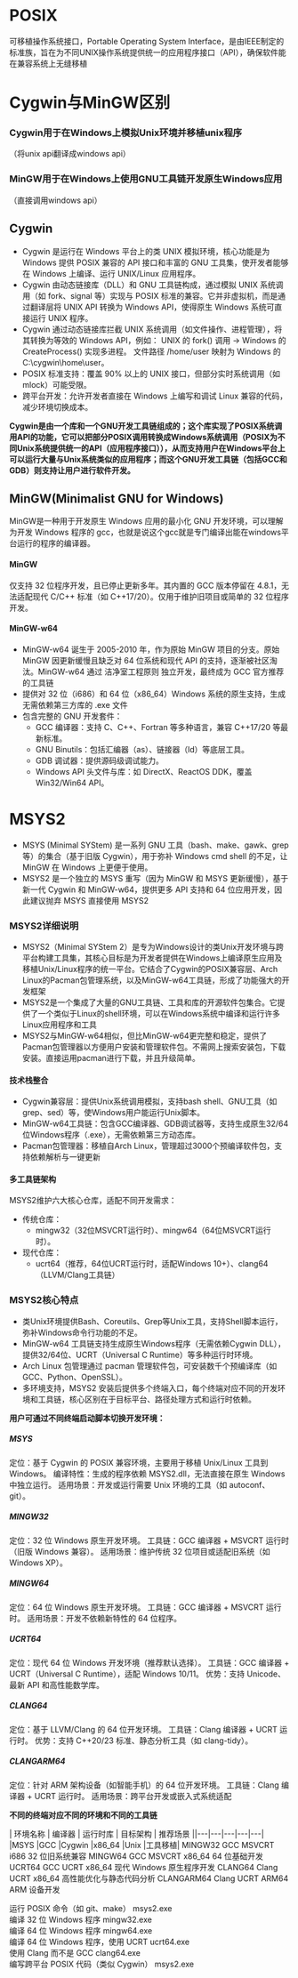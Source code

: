 # POSIX
​可移植操作系统接口​​，Portable Operating System Interface，是​​由IEEE制定的标准族​​，旨在为不同UNIX操作系统提供统一的应用程序接口（API），确保软件能在兼容系统上无缝移植
# Cygwin与MinGW区别
### Cygwin用于在Windows上模拟Unix环境并移植unix程序
（将unix api翻译成windows api）
### MinGW用于在Windows上使用GNU工具链开发原生Windows应用
​​（直接调用windows api）
## Cygwin
* Cygwin 是运行在 Windows 平台上的类 UNIX 模拟环境，​​核心功能是为 Windows 提供 POSIX 兼容的 API 接口和丰富的 GNU 工具集​​，使开发者能够在 Windows 上编译、运行 UNIX/Linux 应用程序。
* Cygwin 由动态链接库（DLL）和 GNU 工具链构成，通过模拟 UNIX 系统调用（如 fork、signal 等）实现与 POSIX 标准的兼容。它并非虚拟机，而是通过翻译层将 UNIX API 转换为 Windows API，使得原生 Windows 系统可直接运行 UNIX 程序。
* Cygwin 通过动态链接库拦截 UNIX 系统调用（如文件操作、进程管理），将其转换为等效的 Windows API，例如：
UNIX 的 fork() 调用 → Windows 的 CreateProcess() 实现多进程。
文件路径 /home/user 映射为 Windows 的 C:\cygwin\home\user。
* ​​POSIX 标准支持​​：覆盖 90% 以上的 UNIX 接口，但部分实时系统调用（如 mlock）可能受限。    
* ​跨平台开发​​：允许开发者直接在 Windows 上编写和调试 Linux 兼容的代码，减少环境切换成本。

**Cygwin是由一个库和一个GNU开发工具链组成的；这个库实现了POSIX系统调用API的功能，它可以把部分POSIX调用转换成Windows系统调用（POSIX为不同Unix系统提供统一的API（应用程序接口）），从而支持用户在Windows平台上可以运行大量与Unix系统类似的应用程序；而这个GNU开发工具链（包括GCC和GDB）则支持让用户进行软件开发。**

## MinGW(Minimalist GNU for Windows)  
 MinGW是一种用于开发原生 Windows 应用的最小化 GNU 开发环境，可以理解为开发 Windows 程序的 gcc，也就是说这个gcc就是专门编译出能在windows平台运行的程序的编译器。

#### MinGW
仅支持 ​​32 位程序开发​​，且已停止更新多年。其内置的 GCC 版本停留在 4.8.1，无法适配现代 C/C++ 标准（如 C++17/20）。仅用于维护旧项目或简单的 32 位程序开发。
#### MinGW-w64
* MinGW-w64 诞生于 2005-2010 年，作为原始 MinGW 项目的分支。原始 MinGW 因更新缓慢且缺乏对 64 位系统和现代 API 的支持，逐渐被社区淘汰。MinGW-w64 通过 ​​洁净室工程原则​​ 独立开发，最终成为 GCC 官方推荐的工具链
* 提供对 ​​32 位（i686）和 64 位（x86_64）Windows 系统​​ 的原生支持，生成无需依赖第三方库的 .exe 文件
* 包含完整的 GNU 开发套件：  
  * GCC 编译器​​：支持 C、C++、Fortran 等多种语言，兼容 C++17/20 等最新标准。
  * GNU Binutils​​：包括汇编器（as）、链接器（ld）等底层工具。
  * GDB 调试器​​：提供源码级调试能力。
  * Windows API 头文件与库​​：如 DirectX、ReactOS DDK，覆盖 Win32/Win64 API。




# MSYS2
* MSYS (Minimal SYStem) 是一系列 GNU 工具（bash、make、gawk、grep等）的集合（基于旧版 Cygwin），用于弥补 Windows cmd shell 的不足，让 MinGW 在 Windows 上更便于使用。
* MSYS2 是一个独立的 MSYS 重写（因为 MinGW 和 MSYS 更新缓慢），基于新一代 Cygwin 和 MinGW-w64，提供更多 API 支持和 64 位应用开发，因此建议抛弃 MSYS 直接使用 MSYS2
### MSYS2详细说明
- MSYS2（​​Minimal SYStem 2​​）是专为Windows设计的​​类Unix开发环境与跨平台构建工具集​​，其核心目标是为开发者提供在Windows上编译原生应用及移植Unix/Linux程序的统一平台。它结合了Cygwin的POSIX兼容层、Arch Linux的Pacman包管理系统，以及MinGW-w64工具链，形成了功能强大的开发框架
- MSYS2是一个集成了大量的GNU工具链、工具和库的开源软件包集合。它提供了一个类似于Linux的shell环境，可以在Windows系统中编译和运行许多Linux应用程序和工具
- MSYS2与MinGW-w64相似，但比MinGW-w64更完整和稳定，提供了Pacman包管理器以方便用户安装和管理软件包。不需网上搜索安装包，下载安装。直接运用pacman进行下载，并且升级简单。
#### 技术栈整合
* Cygwin兼容层​​：提供Unix系统调用模拟，支持bash shell、GNU工具（如grep、sed）等，使Windows用户能运行Unix脚本。
* MinGW-w64工具链​​：包含GCC编译器、GDB调试器等，支持生成原生32/64位Windows程序（.exe），无需依赖第三方动态库。
* Pacman包管理器​​：移植自Arch Linux，管理超过3000个预编译软件包，支持依赖解析与一键更新
#### 多工具链架构
MSYS2维护六大核心仓库，适配不同开发需求：
* ​传统仓库​​：
  * mingw32（32位MSVCRT运行时）、mingw64（64位MSVCRT运行时）。
* ​现代仓库​​：
  * ucrt64（推荐，64位UCRT运行时，适配Windows 10+）、clang64（LLVM/Clang工具链）
### MSYS2核心特点
- 类Unix环境提供Bash、Coreutils、Grep等Unix工具，支持Shell脚本运行，弥补Windows命令行功能的不足。
- MinGW-w64 工具链支持生成原生Windows程序（无需依赖Cygwin DLL），提供32/64位、UCRT（Universal C Runtime）等多种运行时环境。
- Arch Linux 包管理通过 pacman 管理软件包，可安装数千个预编译库（如GCC、Python、OpenSSL）。
- 多环境支持，MSYS2 安装后提供多个终端入口，每个终端对应不同的开发环境和工具链，​核心区别在于目标平台、路径处理方式和运行时依赖。
  
**用户可通过不同终端启动脚本切换开发环境：**
##### MSYS​​
​​定位​​：基于 Cygwin 的 POSIX 兼容环境，主要用于移植 Unix/Linux 工具到 Windows。
​​编译特性​​：生成的程序依赖 MSYS2.dll，无法直接在原生 Windows 中独立运行。
​​适用场景​​：开发或运行需要 Unix 环境的工具（如 autoconf、git）。
##### MINGW32​​
​​定位​​：32 位 Windows 原生开发环境。
​​工具链​​：GCC 编译器 + MSVCRT 运行时（旧版 Windows 兼容）。
​​适用场景​​：维护传统 32 位项目或适配旧系统（如 Windows XP）。
##### MINGW64​​
​​定位​​：64 位 Windows 原生开发环境。
​​工具链​​：GCC 编译器 + MSVCRT 运行时。
​​适用场景​​：开发不依赖新特性的 64 位程序。
##### UCRT64​​
​​定位​​：现代 64 位 Windows 开发环境（推荐默认选择）。
​​工具链​​：GCC 编译器 + UCRT（Universal C Runtime），适配 Windows 10/11。
​​优势​​：支持 Unicode、最新 API 和高性能数学库。
##### CLANG64​​
​​定位​​：基于 LLVM/Clang 的 64 位开发环境。
​​工具链​​：Clang 编译器 + UCRT 运行时。
​​优势​​：支持 C++20/23 标准、静态分析工具（如 clang-tidy）。

##### CLANGARM64​​
​​定位​​：针对 ARM 架构设备（如智能手机）的 64 位开发环境。
​​工具链​​：Clang 编译器 + UCRT 运行时。
​​适用场景​​：跨平台开发或嵌入式系统适配

**不同的终端对应不同的环境和不同的工具链**

| 环境名称​​	​| ​编译器​​	|​ ​运行时库 |​​	​​目标架构 |​​	 ​推荐场景 |​​
|---|---|---|---|---|
|MSYS	  |GCC	|Cygwin	|x86_64	|Unix |工具移植|
MINGW32	GCC	MSVCRT	i686	32 位旧系统兼容
MINGW64	GCC	MSVCRT	x86_64	64 位基础开发
UCRT64	GCC	UCRT	x86_64	现代 Windows 原生程序开发
CLANG64	Clang	UCRT	x86_64	高性能优化与静态代码分析
CLANGARM64	Clang	UCRT	ARM64	ARM 设备开发

运行 POSIX 命令（如 git、make）	     msys2.exe  
编译 32 位 Windows 程序	            mingw32.exe  
编译 64 位 Windows 程序	            mingw64.exe  
编译 64 位 Windows 程序，使用 UCRT	 ucrt64.exe  
使用 Clang 而不是 GCC	            clang64.exe  
编写跨平台 POSIX 代码（类似 Cygwin）  msys2.exe  
```